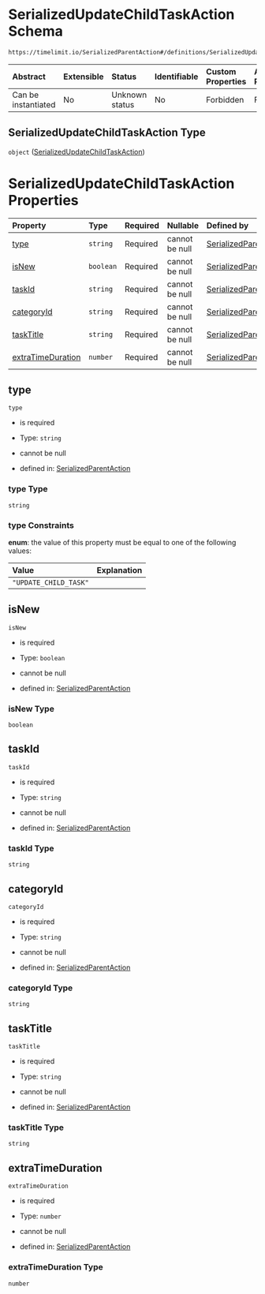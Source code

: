 # SerializedUpdateChildTaskAction Schema

```txt
https://timelimit.io/SerializedParentAction#/definitions/SerializedUpdateChildTaskAction
```



| Abstract            | Extensible | Status         | Identifiable | Custom Properties | Additional Properties | Access Restrictions | Defined In                                                                                       |
| :------------------ | :--------- | :------------- | :----------- | :---------------- | :-------------------- | :------------------ | :----------------------------------------------------------------------------------------------- |
| Can be instantiated | No         | Unknown status | No           | Forbidden         | Forbidden             | none                | [SerializedParentAction.schema.json*](SerializedParentAction.schema.json "open original schema") |

## SerializedUpdateChildTaskAction Type

`object` ([SerializedUpdateChildTaskAction](serializedparentaction-definitions-serializedupdatechildtaskaction.md))

# SerializedUpdateChildTaskAction Properties

| Property                                | Type      | Required | Nullable       | Defined by                                                                                                                                                                                                                                           |
| :-------------------------------------- | :-------- | :------- | :------------- | :--------------------------------------------------------------------------------------------------------------------------------------------------------------------------------------------------------------------------------------------------- |
| [type](#type)                           | `string`  | Required | cannot be null | [SerializedParentAction](serializedparentaction-definitions-serializedupdatechildtaskaction-properties-type.md "https://timelimit.io/SerializedParentAction#/definitions/SerializedUpdateChildTaskAction/properties/type")                           |
| [isNew](#isnew)                         | `boolean` | Required | cannot be null | [SerializedParentAction](serializedparentaction-definitions-serializedupdatechildtaskaction-properties-isnew.md "https://timelimit.io/SerializedParentAction#/definitions/SerializedUpdateChildTaskAction/properties/isNew")                         |
| [taskId](#taskid)                       | `string`  | Required | cannot be null | [SerializedParentAction](serializedparentaction-definitions-serializedupdatechildtaskaction-properties-taskid.md "https://timelimit.io/SerializedParentAction#/definitions/SerializedUpdateChildTaskAction/properties/taskId")                       |
| [categoryId](#categoryid)               | `string`  | Required | cannot be null | [SerializedParentAction](serializedparentaction-definitions-serializedupdatechildtaskaction-properties-categoryid.md "https://timelimit.io/SerializedParentAction#/definitions/SerializedUpdateChildTaskAction/properties/categoryId")               |
| [taskTitle](#tasktitle)                 | `string`  | Required | cannot be null | [SerializedParentAction](serializedparentaction-definitions-serializedupdatechildtaskaction-properties-tasktitle.md "https://timelimit.io/SerializedParentAction#/definitions/SerializedUpdateChildTaskAction/properties/taskTitle")                 |
| [extraTimeDuration](#extratimeduration) | `number`  | Required | cannot be null | [SerializedParentAction](serializedparentaction-definitions-serializedupdatechildtaskaction-properties-extratimeduration.md "https://timelimit.io/SerializedParentAction#/definitions/SerializedUpdateChildTaskAction/properties/extraTimeDuration") |

## type



`type`

*   is required

*   Type: `string`

*   cannot be null

*   defined in: [SerializedParentAction](serializedparentaction-definitions-serializedupdatechildtaskaction-properties-type.md "https://timelimit.io/SerializedParentAction#/definitions/SerializedUpdateChildTaskAction/properties/type")

### type Type

`string`

### type Constraints

**enum**: the value of this property must be equal to one of the following values:

| Value                 | Explanation |
| :-------------------- | :---------- |
| `"UPDATE_CHILD_TASK"` |             |

## isNew



`isNew`

*   is required

*   Type: `boolean`

*   cannot be null

*   defined in: [SerializedParentAction](serializedparentaction-definitions-serializedupdatechildtaskaction-properties-isnew.md "https://timelimit.io/SerializedParentAction#/definitions/SerializedUpdateChildTaskAction/properties/isNew")

### isNew Type

`boolean`

## taskId



`taskId`

*   is required

*   Type: `string`

*   cannot be null

*   defined in: [SerializedParentAction](serializedparentaction-definitions-serializedupdatechildtaskaction-properties-taskid.md "https://timelimit.io/SerializedParentAction#/definitions/SerializedUpdateChildTaskAction/properties/taskId")

### taskId Type

`string`

## categoryId



`categoryId`

*   is required

*   Type: `string`

*   cannot be null

*   defined in: [SerializedParentAction](serializedparentaction-definitions-serializedupdatechildtaskaction-properties-categoryid.md "https://timelimit.io/SerializedParentAction#/definitions/SerializedUpdateChildTaskAction/properties/categoryId")

### categoryId Type

`string`

## taskTitle



`taskTitle`

*   is required

*   Type: `string`

*   cannot be null

*   defined in: [SerializedParentAction](serializedparentaction-definitions-serializedupdatechildtaskaction-properties-tasktitle.md "https://timelimit.io/SerializedParentAction#/definitions/SerializedUpdateChildTaskAction/properties/taskTitle")

### taskTitle Type

`string`

## extraTimeDuration



`extraTimeDuration`

*   is required

*   Type: `number`

*   cannot be null

*   defined in: [SerializedParentAction](serializedparentaction-definitions-serializedupdatechildtaskaction-properties-extratimeduration.md "https://timelimit.io/SerializedParentAction#/definitions/SerializedUpdateChildTaskAction/properties/extraTimeDuration")

### extraTimeDuration Type

`number`
